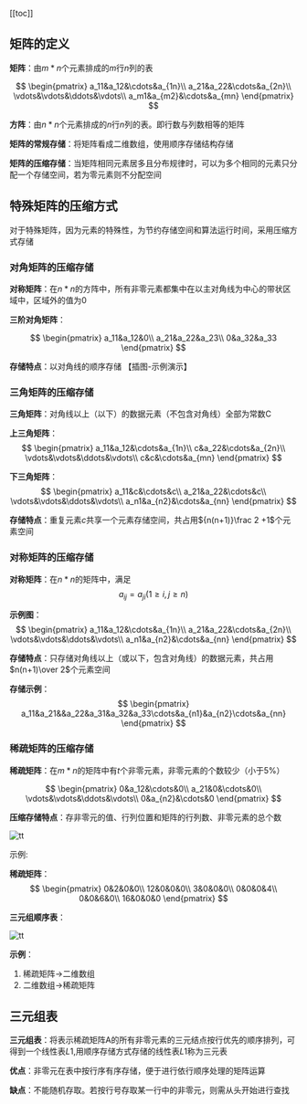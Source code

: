 [[toc]]
## 矩阵的定义
**矩阵**：由$m*n$个元素排成的$m$行$n$列的表

$$
\begin{pmatrix}
a_11&a_12&\cdots&a_{1n}\\
a_21&a_22&\cdots&a_{2n}\\
\vdots&\vdots&\ddots&\vdots\\
a_m1&a_{m2}&\cdots&a_{mn}
\end{pmatrix}
$$

**方阵**：由$n*n$个元素排成的$n$行$n$列的表。即行数与列数相等的矩阵

**矩阵的常规存储**：将矩阵看成二维数组，使用顺序存储结构存储

**矩阵的压缩存储**：当矩阵相同元素居多且分布规律时，可以为多个相同的元素只分配一个存储空间，若为零元素则不分配空间

## 特殊矩阵的压缩方式
对于特殊矩阵，因为元素的特殊性，为节约存储空间和算法运行时间，采用压缩方式存储

### 对角矩阵的压缩存储
**对称矩阵**：在$n*n$的方阵中，所有非零元素都集中在以主对角线为中心的带状区域中，区域外的值为0

**三阶对角矩阵**：

$$
\begin{pmatrix}
a_11&a_12&0\\
a_21&a_22&a_23\\
0&a_32&a_33
\end{pmatrix}
$$

**存储特点**：以对角线的顺序存储
【插图-示例演示】

### 三角矩阵的压缩存储
**三角矩阵**：对角线以上（以下）的数据元素（不包含对角线）全部为常数C

**上三角矩阵**：
$$
\begin{pmatrix}
a_11&a_12&\cdots&a_{1n}\\
c&a_22&\cdots&a_{2n}\\
\vdots&\vdots&\ddots&\vdots\\
c&c&\cdots&a_{mn}
\end{pmatrix}
$$

**下三角矩阵**：
$$
\begin{pmatrix}
a_11&c&\cdots&c\\
a_21&a_22&\cdots&c\\
\vdots&\vdots&\ddots&\vdots\\
a_n1&a_{n2}&\cdots&a_{nn}
\end{pmatrix}
$$

**存储特点**：重复元素$c$共享一个元素存储空间，共占用${n(n+1)}\frac 2 +1$个元素空间

### 对称矩阵的压缩存储
**对称矩阵**：在$n*n$的矩阵中，满足$$a_{ij}=a_{ji}(1\ge i,j\ge n)$$

**示例图**：
$$
\begin{pmatrix}
a_11&a_12&\cdots&a_{1n}\\
a_21&a_22&\cdots&a_{2n}\\
\vdots&\vdots&\ddots&\vdots\\
a_n1&a_{n2}&\cdots&a_{nn}
\end{pmatrix}
$$

**存储特点**：只存储对角线以上（或以下，包含对角线）的数据元素，共占用$n(n+1)\over 2$个元素空间

**存储示例**：
$$
\begin{pmatrix}
a_11&a_21&&a_22&a_31&a_32&a_33\cdots&a_{n1}&a_{n2}\cdots&a_{nn}
\end{pmatrix}
$$


### 稀疏矩阵的压缩存储
**稀疏矩阵**：在$m*n$的矩阵中有$t$个非零元素，非零元素的个数较少（小于5%）

$$
\begin{pmatrix}
0&a_12&\cdots&0\\
a_21&0&\cdots&0\\
\vdots&\vdots&\ddots&\vdots\\
0&a_{n2}&\cdots&0
\end{pmatrix}
$$

**压缩存储特点**：存非零元的值、行列位置和矩阵的行列数、非零元素的总个数

![tt](_images/矩阵_三元组.png "tt")

示例:

**稀疏矩阵**：
$$
\begin{pmatrix}
0&2&0&0\\
12&0&0&0\\
3&0&0&0\\
0&0&0&4\\
0&0&6&0\\
16&0&0&0
\end{pmatrix}
$$

**三元组顺序表**：

![tt](_images/线性表_稀疏矩阵存储.png "tt")

**示例**：
1. 稀疏矩阵->二维数组
1. 二维数组->稀疏矩阵

## 三元组表
**三元组表**：将表示稀疏矩阵A的所有非零元素的三元结点按行优先的顺序排列，可得到一个线性表$L1$,用顺序存储方式存储的线性表$L1$称为三元表

**优点**：非零元在表中按行序有序存储，便于进行依行顺序处理的矩阵运算

**缺点**：不能随机存取。若按行号存取某一行中的非零元，则需从头开始进行查找
